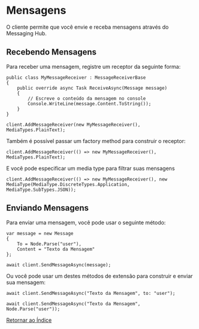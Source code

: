 # Mensagens

O cliente permite que você envie e receba mensagens através do Messaging Hub.

## Recebendo Mensagens

Para receber uma mensagem, registre um receptor da seguinte forma:

```CSharp 
public class MyMessageReceiver : MessageReceiverBase
{
    public override async Task ReceiveAsync(Message message)
    {
        // Escreve o conteúdo da mensagem no console
        Console.WriteLine(message.Content.ToString());
    }
}

client.AddMessageReceiver(new MyMessageReceiver(), MediaTypes.PlainText);
```

Também é possível passar um factory method para construir o receptor:

```CSharp 
client.AddMessageReceiver(() => new MyMessageReceiver(), MediaTypes.PlainText);
```

E você pode especificar um media type para filtrar suas mensagens

```CSharp 
client.AddMessageReceiver(() => new MyMessageReceiver(), new MediaType(MediaType.DiscreteTypes.Application, MediaType.SubTypes.JSON));
```

## Enviando Mensagens

Para enviar uma mensagem, você pode usar o seguinte método:

```CSharp 
var message = new Message
{
    To = Node.Parse("user"),
    Content = "Texto da Mensagem"
};

await client.SendMessageAsync(message);
```

Ou você pode usar um destes métodos de extensão para construir e enviar sua mensagem:

```CSharp 
await client.SendMessageAsync("Texto da Mensagem", to: "user");

await client.SendMessageAsync("Texto da Mensagem", Node.Parse("user"));
```

[Retornar ao Índice](./index.md)